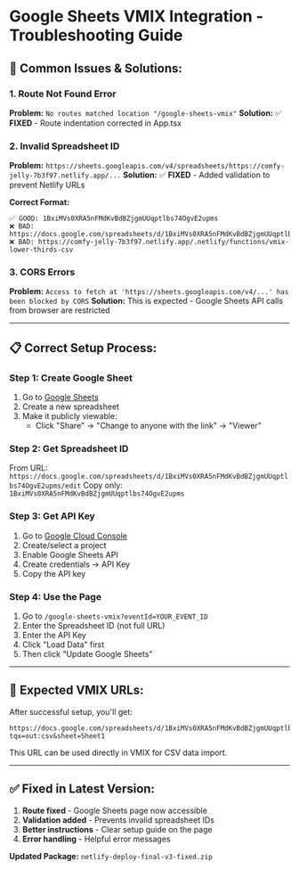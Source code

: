 # Google Sheets VMIX Integration - Troubleshooting Guide

## 🚨 **Common Issues & Solutions:**

### **1. Route Not Found Error**
**Problem:** `No routes matched location "/google-sheets-vmix"`
**Solution:** ✅ **FIXED** - Route indentation corrected in App.tsx

### **2. Invalid Spreadsheet ID**
**Problem:** `https://sheets.googleapis.com/v4/spreadsheets/https://comfy-jelly-7b3f97.netlify.app/...`
**Solution:** ✅ **FIXED** - Added validation to prevent Netlify URLs

**Correct Format:**
```
✅ GOOD: 1BxiMVs0XRA5nFMdKvBdBZjgmUUqptlbs74OgvE2upms
❌ BAD: https://docs.google.com/spreadsheets/d/1BxiMVs0XRA5nFMdKvBdBZjgmUUqptlbs74OgvE2upms/edit
❌ BAD: https://comfy-jelly-7b3f97.netlify.app/.netlify/functions/vmix-lower-thirds-csv
```

### **3. CORS Errors**
**Problem:** `Access to fetch at 'https://sheets.googleapis.com/v4/...' has been blocked by CORS`
**Solution:** This is expected - Google Sheets API calls from browser are restricted

---

## 📋 **Correct Setup Process:**

### **Step 1: Create Google Sheet**
1. Go to [Google Sheets](https://sheets.google.com)
2. Create a new spreadsheet
3. Make it publicly viewable:
   - Click "Share" → "Change to anyone with the link" → "Viewer"

### **Step 2: Get Spreadsheet ID**
From URL: `https://docs.google.com/spreadsheets/d/1BxiMVs0XRA5nFMdKvBdBZjgmUUqptlbs74OgvE2upms/edit`
Copy only: `1BxiMVs0XRA5nFMdKvBdBZjgmUUqptlbs74OgvE2upms`

### **Step 3: Get API Key**
1. Go to [Google Cloud Console](https://console.cloud.google.com)
2. Create/select a project
3. Enable Google Sheets API
4. Create credentials → API Key
5. Copy the API key

### **Step 4: Use the Page**
1. Go to `/google-sheets-vmix?eventId=YOUR_EVENT_ID`
2. Enter the Spreadsheet ID (not full URL)
3. Enter the API Key
4. Click "Load Data" first
5. Then click "Update Google Sheets"

---

## 🎯 **Expected VMIX URLs:**

After successful setup, you'll get:
```
https://docs.google.com/spreadsheets/d/1BxiMVs0XRA5nFMdKvBdBZjgmUUqptlbs74OgvE2upms/gviz/tq?tqx=out:csv&sheet=Sheet1
```

This URL can be used directly in VMIX for CSV data import.

---

## ✅ **Fixed in Latest Version:**

1. **Route fixed** - Google Sheets page now accessible
2. **Validation added** - Prevents invalid spreadsheet IDs
3. **Better instructions** - Clear setup guide on the page
4. **Error handling** - Helpful error messages

**Updated Package:** `netlify-deploy-final-v3-fixed.zip`
